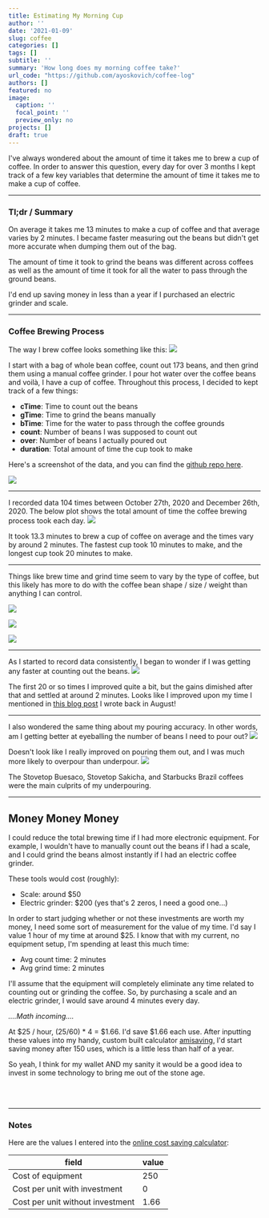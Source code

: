 ```yaml
---
title: Estimating My Morning Cup
author: ''
date: '2021-01-09'
slug: coffee
categories: []
tags: []
subtitle: ''
summary: 'How long does my morning coffee take?'
url_code: "https://github.com/ayoskovich/coffee-log"
authors: []
featured: no
image:
  caption: ''
  focal_point: ''
  preview_only: no
projects: []
draft: true
---
```


I've always wondered about the amount of time it takes me to brew a cup of coffee. In order to answer this question,  every day for over 3 months I kept track of a few key variables that determine the amount of time it takes me to make a cup of coffee.

---

### Tl;dr / Summary
On average it takes me 13 minutes to make a cup of coffee and that average varies by 2 minutes. I became faster measuring out the beans but didn't get more accurate when dumping them out of the bag. 

The amount of time it took to grind the beans was different across coffees as well as the amount of time it took for all the water to pass through the ground beans. 

I'd end up saving money in less than a year if I purchased an electric grinder and scale.

---

### Coffee Brewing Process

The way I brew coffee looks something like this:
![](pourover.jpeg)

I start with a bag of whole bean coffee, count out 173 beans, and then grind them using a manual coffee grinder. I pour hot water over the coffee beans and voilà, I have a cup of coffee. Throughout this process, I decided to kept track of a few things: 

- **cTime**: Time to count out the beans 
- **gTime**: Time to grind the beans manually
- **bTime**: Time for the water to pass through the coffee grounds
- **count**: Number of beans I was supposed to count out 
- **over**: Number of beans I actually poured out 
- **duration**: Total amount of time the cup took to make

Here's a screenshot of the data, and you can find the [github repo here](https://github.com/ayoskovich/coffee-log).

![](data.png)

---

I recorded data 104 times between October 27th, 2020 and December 26th, 2020. The below plot shows the total amount of time the coffee brewing process took each day.
![](total.png)

It took 13.3 minutes to brew a cup of coffee on average and the times vary by around 2 minutes. The fastest cup took 10 minutes to make, and the longest cup took 20 minutes to make.

---

Things like brew time and grind time seem to vary by the type of coffee, but this likely has more to do with the coffee bean shape / size / weight than anything I can control.

![](total_brew.png)

![](grind_time.png)

![](draw_down.png)


---

As I started to record data consistently, I began to wonder if I was getting any faster at counting out the beans.
![](c_over_time.png)

The first 20 or so times I improved quite a bit, but the gains dimished after that and settled at around 2 minutes. Looks like I improved upon my time I mentioned in [this blog post](https://anthonyyoskovich.com/post/coffee-without-a-scale/) I wrote back in August! 

---

I also wondered the same thing about my pouring accuracy. In other words, am I getting better at eyeballing the number of beans I need to pour out?
![](overages.png)

Doesn't look like I really improved on pouring them out, and I was much more likely to overpour than underpour. 
![](overages_by_cof.png)

The Stovetop Buesaco, Stovetop Sakicha, and Starbucks Brazil coffees were the main culprits of my underpouring.

---

## Money Money Money
I could reduce the total brewing time if I had more electronic equipment. For example, I wouldn't have to manually count out the beans if I had a scale, and I could grind the beans almost instantly if I had an electric coffee grinder. 

These tools would cost (roughly):
- Scale: around $50
- Electric grinder: $200 (yes that's 2 zeros, I need a good one...)

In order to start judging whether or not these investments are worth my money, I need some sort of measurement for the value of my time. I'd say I value 1 hour of my time at around $25. I know that with my current, no equipment setup, I'm spending at least this much time:

- Avg count time: 2 minutes
- Avg grind time: 2 minutes

I'll assume that the equipment will completely eliminate any time related to counting out or grinding the coffee. So, by purchasing a scale and an electric grinder, I would save around 4 minutes every day.

_....Math incoming...._

At $25 / hour, (25/60) * 4 = $1.66. I'd save $1.66 each use. After inputting these values into my handy, custom built calculator <a href="http://www.amisaving.com" target="_blank">amisaving</a>, I'd start saving money after 150 uses, which is a little less than half of a year. 


So yeah, I think for my wallet AND my sanity it would be a good idea to invest in some technology to bring me out of the stone age.

<br>
<br>

---

### Notes

Here are the values I entered into the <a href="" target="_blank">online cost saving calculator</a>:

| field                           | value |
|----------------------------------|-------|
| Cost of equipment                | 250   |
| Cost per unit with investment    | 0     |
| Cost per unit without investment | 1.66  |
